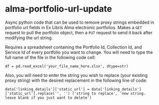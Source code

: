 # alma-portfolio-url-update
Async python code that can be used to remove proxy strings embedded in portfolio url fields in Ex Libris Alma electronic portfolios. Makes a ```GET``` request to pull the portfolio object, then a ```PUT``` request to send it back after modifying the url string.


Requires a spreadsheet containing the Portfolio Id, Collection Id, and Service Id of every portfolio you want to change. You will need to type the full name of the file in the following code cell:

```df = pd.read_excel('your_file_name_here.xlsx', dtype=str) ```

Also, you will need to enter the string you wish to replace (your existing proxy string) with the desired replacement in the following line of code:

```data['linking_details']['static_url'] = data['linking_details']['static_url'].replace('', '') ('string to replace', 'new string. leave blank if you just want to delete') ```
